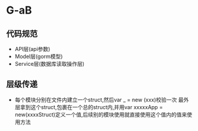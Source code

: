 # G-aB

## 代码规范
+ API层(api参数)
+ Model层(gorm模型)
+ Service层(数据库读取操作层)

## 层级传递
+ 每个模块分别在文件内建立一个struct,然后var _ = new (xxx)校验一次
最外层拿到这个struct,包裹在一个总的struct内,并用var xxxxxApp = new(xxxxStruct)定义一个值,后续别的模块使用就直接使用这个值内的值来使用方法
